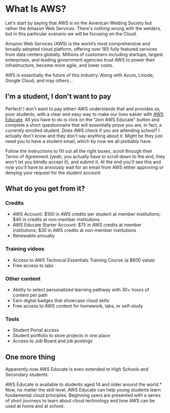 # What Is AWS?

Let's start by saying that AWS is no the American Welding Society but rather the Amazon Web Services. There's nothing wrong with the welders, but in this particular scenario we will be focusing on the Cloud.

Amazon Web Services (AWS) is the world’s most comprehensive and broadly adopted cloud platform, offering over 165 fully featured services from data centers globally. Millions of customers including startups, largest enterprises, and leading government agencies trust AWS to power their infrastructure, become more agile, and lower costs.

AWS is essentially the future of this industry. Along with Azure, Linode, Google Cloud, and may others...

## I'm a student, I don't want to pay

Perfect! I don't want to pay either! AWS understands that and provides us, poor students, with a clear and easy way to make our lives easier with [AWS Educate](https://aws.amazon.com/education/awseducate/). All you have to do is click on the "Join AWS Educate" button and complete a short questionnaire that will essentially prove you are, in fact, a currently enrolled student. Does AWS check if you are attending school? I actually don't know and they don't say anything about it. Might be they just need you to have a student email, which by now we all probably have.

Follow the instructions to fill out all the right boxes, scroll through their Terms of Agreement (yeah, you actually have to scroll down to the end, they won't let you blindly accept it), and submit it. At the end you'll see this and now you'll have to anxiously wait for an email from AWS either approving or denying your request for the student account:

## What do you get from it?

### Credits

  - AWS Account: $100 in AWS credits per student at member institutions; $40 in credits at non-member institutions
  - AWS Educate Starter Account: $75 in AWS credits at member institutions; $30 in AWS credits at non-member institutions
  - Renewable annually

### Training videos

  - Access to AWS Technical Essentials Training Course (a $600 value)
  - Free access to labs

### Other content

  - Ability to select personalized learning pathway with 30+ hours of content per path
  - Earn digital badges that showcase cloud skills
  - Free access to AWS content for homework, labs, or self-study

### Tools

  - Student Portal access
  - Student portfolio to store projects in one place
  - Access to Job Board and job postings

## One more thing

Apparently now AWS Educate is even extended to High Schools and Secondary students:

AWS Educate is available to students aged 14 and older around the world.* Now, no matter the skill level, AWS Educate can help young students learn fundamental cloud principles. Beginning users are presented with a series of short journeys to learn about cloud technology and how AWS can be used at home and at school. 

